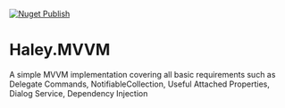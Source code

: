 [![Nuget Publish](https://github.com/rmsmech/HaleyMVVM/actions/workflows/dotnet-desktop.yml/badge.svg)](https://github.com/rmsmech/HaleyMVVM/actions/workflows/dotnet-desktop.yml)

# Haley.MVVM
A simple MVVM implementation covering all basic requirements such as Delegate Commands, NotifiableCollection, Useful Attached Properties, Dialog Service, Dependency Injection
